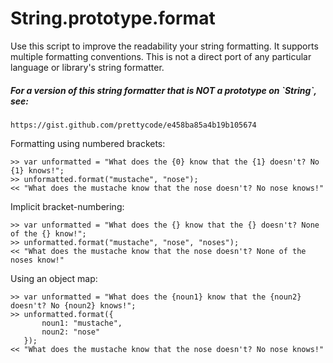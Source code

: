 String.prototype.format
=======================

Use this script to improve the readability your string formatting. It supports multiple formatting conventions. This is not a direct port of any particular language or library's string formatter.

<h5>For a version of this string formatter that is NOT a prototype on `String`, see:</h5>
	
	https://gist.github.com/prettycode/e458ba85a4b19b105674

Formatting using numbered brackets:

    >> var unformatted = "What does the {0} know that the {1} doesn't? No {1} knows!";
    >> unformatted.format("mustache", "nose");
    << "What does the mustache know that the nose doesn't? No nose knows!"
	
Implicit bracket-numbering: 
	
    >> var unformatted = "What does the {} know that the {} doesn't? None of the {} know!";
    >> unformatted.format("mustache", "nose", "noses");
    << "What does the mustache know that the nose doesn't? None of the noses know!"

Using an object map:

    >> var unformatted = "What does the {noun1} know that the {noun2} doesn't? No {noun2} knows!";
    >> unformatted.format({
           noun1: "mustache",
           noun2: "nose"
       });
    << "What does the mustache know that the nose doesn't? No nose knows!"
	
